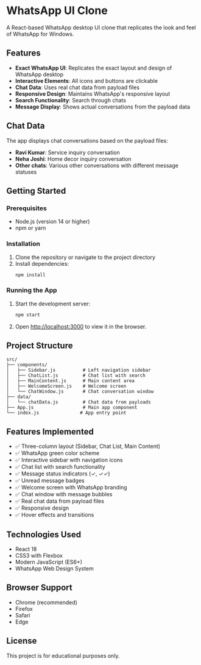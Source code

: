 # WhatsApp UI Clone

A React-based WhatsApp desktop UI clone that replicates the look and feel of WhatsApp for Windows.

## Features

- **Exact WhatsApp UI**: Replicates the exact layout and design of WhatsApp desktop
- **Interactive Elements**: All icons and buttons are clickable
- **Chat Data**: Uses real chat data from payload files
- **Responsive Design**: Maintains WhatsApp's responsive layout
- **Search Functionality**: Search through chats
- **Message Display**: Shows actual conversations from the payload data

## Chat Data

The app displays chat conversations based on the payload files:
- **Ravi Kumar**: Service inquiry conversation
- **Neha Joshi**: Home decor inquiry conversation
- **Other chats**: Various other conversations with different message statuses

## Getting Started

### Prerequisites

- Node.js (version 14 or higher)
- npm or yarn

### Installation

1. Clone the repository or navigate to the project directory
2. Install dependencies:
   ```bash
   npm install
   ```

### Running the App

1. Start the development server:
   ```bash
   npm start
   ```

2. Open [http://localhost:3000](http://localhost:3000) to view it in the browser.

## Project Structure

```
src/
├── components/
│   ├── Sidebar.js          # Left navigation sidebar
│   ├── ChatList.js         # Chat list with search
│   ├── MainContent.js      # Main content area
│   ├── WelcomeScreen.js    # Welcome screen
│   └── ChatWindow.js       # Chat conversation window
├── data/
│   └── chatData.js         # Chat data from payloads
├── App.js                  # Main app component
└── index.js               # App entry point
```

## Features Implemented

- ✅ Three-column layout (Sidebar, Chat List, Main Content)
- ✅ WhatsApp green color scheme
- ✅ Interactive sidebar with navigation icons
- ✅ Chat list with search functionality
- ✅ Message status indicators (✓, ✓✓)
- ✅ Unread message badges
- ✅ Welcome screen with WhatsApp branding
- ✅ Chat window with message bubbles
- ✅ Real chat data from payload files
- ✅ Responsive design
- ✅ Hover effects and transitions

## Technologies Used

- React 18
- CSS3 with Flexbox
- Modern JavaScript (ES6+)
- WhatsApp Web Design System

## Browser Support

- Chrome (recommended)
- Firefox
- Safari
- Edge

## License

This project is for educational purposes only.

